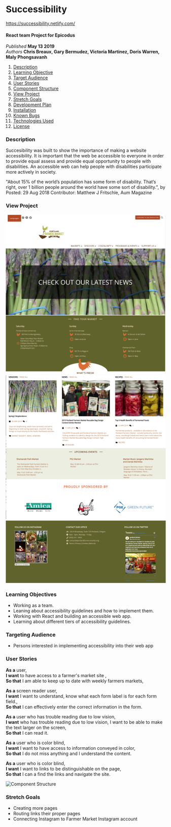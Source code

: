 # Successibility
https://successibility.netlify.com/

#### React team Project for Epicodus

_Published_ **May 13 2019**<br>
_Authors_ **Chris Breaux, Gary Bermudez, Victoria Martinez, Doris Warren, Maly Phongsavanh**


1. [Description](#description)
2. [Learning Objective](#learning-objective)
3. [Target Audience](#target-audience)
4. [User Stories](#user-stories)
5. [Component Structure](#Component-Structure)
6. [View Project](#View-Project)
7. [Stretch Goals](#stretch-goals)
8. [Development Plan](#development-plan)
9. [Installation](#installation)
10. [Known Bugs](#known-bugs)
11. [Technologies Used](#technologies-used)
12. [License](#license)

### Description
Succesibility was built to show the importance of making a website accessibility.  It is important that the web be accessible to everyone in order to provide equal assess and provide equal opportunity to people with disabilities. An accessible web can help people with disabilities participate more actively in society.

"About 15% of the world’s population has some form of disability. That’s right, over 1 billion people around the world have some sort of disability.", by Posted: 29 Aug 2018 Contributor: Matthew J Fritschle, Aum Magazine

### View Project
![View Project](./src/assets/topClone.png?raw=true "Clone Project")
![View Project](./src/assets/medClone.png?raw=true "Clone Project")
![View Project](./src/assets/bottomClone.png?raw=true "Clone Project")


### Learning Objectives
* Working as a team.
* Leaning about accessibility guidelines and how to implement them.
* Working with React and building an accessible web app.
* Learning about different tiers of accessibility guidelines.

### Targeting Audience
* Persons interested in implementing accessibility into their web app

### User Stories
**As a** user,<br>
**I want** to have access to a farmer's market site ,<br>
**So that** I am able to keep up to date with weekly farmers markets,

**As a** screen reader user,<br>
**I want** I want to understand, know what each form label is for each form field.,<br>
**So that** I can effectively enter the correct information in the form.

**As a** user who has trouble reading due to low vision,<br>
**I want** who has trouble reading due to low vision, I want to be able to make the text larger on the screen,<br>
**So that** I can read it.

**As a** user who is color blind,<br>
**I want** I want to have access to information conveyed in color,<br>
**So that** I do not miss anything and I understand the content.

**As a** user who is color blind,<br>
**I want** I want to links to be distinguishable on the page,<br>
**So that** I can a find the links and navigate the site.

![Component Structure](./src/assets/Component.png?raw=true "Component Structure")

### Stretch Goals

* Creating more pages
* Routing links their proper pages
* Connecting Instagram to Farmer Market Instagram account
